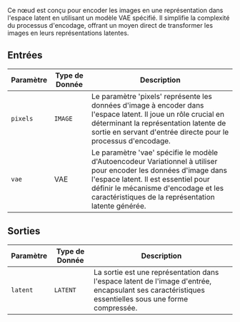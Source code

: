 
Ce nœud est conçu pour encoder les images en une représentation dans l'espace latent en utilisant un modèle VAE spécifié. Il simplifie la complexité du processus d'encodage, offrant un moyen direct de transformer les images en leurs représentations latentes.

## Entrées

| Paramètre | Type de Donnée | Description |
|-----------|-------------|-------------|
| `pixels`  | `IMAGE`     | Le paramètre 'pixels' représente les données d'image à encoder dans l'espace latent. Il joue un rôle crucial en déterminant la représentation latente de sortie en servant d'entrée directe pour le processus d'encodage. |
| `vae`     | VAE       | Le paramètre 'vae' spécifie le modèle d'Autoencodeur Variationnel à utiliser pour encoder les données d'image dans l'espace latent. Il est essentiel pour définir le mécanisme d'encodage et les caractéristiques de la représentation latente générée. |

## Sorties

| Paramètre | Type de Donnée | Description |
|-----------|-------------|-------------|
| `latent`  | `LATENT`    | La sortie est une représentation dans l'espace latent de l'image d'entrée, encapsulant ses caractéristiques essentielles sous une forme compressée. |
